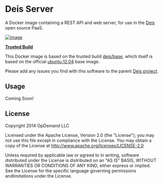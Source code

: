 # Deis Server

A Docker image containing a REST API and web server, for use in the [Deis](http://deis.io) open source PaaS.

[![image](https://d207aa93qlcgug.cloudfront.net/img/icons/framed-icon-checked-repository.svg)](https://index.docker.io/u/deis/server/)

[**Trusted Build**](https://index.docker.io/u/deis/server/)

This Docker image is based on the trusted build [deis/base](https://index.docker.io/u/deis/base/), which itself is based on the official [ubuntu:12.04](https://index.docker.io/_/ubuntu/) base image.

Please add any issues you find with this software to the parent [Deis project](https://github.com/opdemand/deis/issues).

## Usage

Coming Soon!

## License

Copyright 2014 OpDemand LLC

Licensed under the Apache License, Version 2.0 (the "License"); you may not use this file except in compliance with the License. You may obtain a copy of the License at <http://www.apache.org/licenses/LICENSE-2.0>

Unless required by applicable law or agreed to in writing, software distributed under the License is distributed on an "AS IS" BASIS, WITHOUT WARRANTIES OR CONDITIONS OF ANY KIND, either express or implied. See the License for the specific language governing permissions andlimitations under the License.
